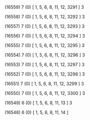 (16559) 7 (0) [ 1, 5, 6, 8, 11, 12, 3291 ] 3 


(16558) 7 (0) [ 1, 5, 6, 8, 11, 12, 3292 ] 3 


(16557) 7 (0) [ 1, 5, 6, 8, 11, 12, 3293 ] 3 


(16556) 7 (0) [ 1, 5, 6, 8, 11, 12, 3294 ] 3 


(16555) 7 (0) [ 1, 5, 6, 8, 11, 12, 3295 ] 3 


(16554) 7 (0) [ 1, 5, 6, 8, 11, 12, 3296 ] 3 


(16553) 7 (0) [ 1, 5, 6, 8, 11, 12, 3297 ] 3 


(16552) 7 (0) [ 1, 5, 6, 8, 11, 12, 3298 ] 3 


(16551) 7 (0) [ 1, 5, 6, 8, 11, 12, 3299 ] 3 


(16550) 7 (0) [ 1, 5, 6, 8, 11, 12, 3300 ] 3 


(16549) 6 (0) [ 1, 5, 6, 8, 11, 13 ] 3 


(16548) 6 (0) [ 1, 5, 6, 8, 11, 14 ]  

